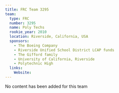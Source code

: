 ```yaml
---
title: FRC Team 3295
team:
  type: FRC
  number: 3295
  name: Poly Techs
  rookie_year: 2010
  location: Riverside, California, USA
  sponsors:
    - The Boeing Company
    - Riverside Unified School District LCAP funds
    - The Gifford family
    - University of California, Riverside
    - Polytechnic High
  links:
    Website: 
---
```

No content has been added for this team